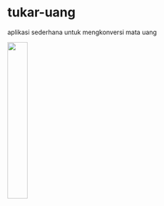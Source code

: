 # tukar-uang
aplikasi sederhana untuk mengkonversi mata uang

<img src="https://user-images.githubusercontent.com/55945729/115102163-6f29d500-9f73-11eb-9a82-b6953517d90c.png" width="30%">

